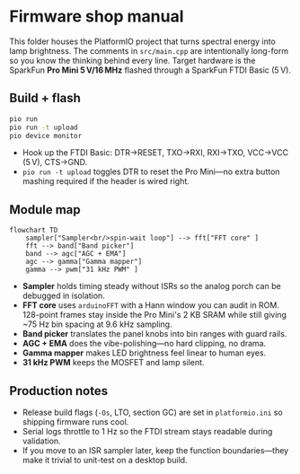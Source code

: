 # Firmware shop manual

This folder houses the PlatformIO project that turns spectral energy into lamp brightness. The comments in `src/main.cpp`
are intentionally long-form so you know the thinking behind every line. Target hardware is the SparkFun **Pro Mini 5 V/16 MHz**
flashed through a SparkFun FTDI Basic (5 V).

## Build + flash
```sh
pio run
pio run -t upload
pio device monitor
```
- Hook up the FTDI Basic: DTR→RESET, TXO→RXI, RXI→TXO, VCC→VCC (5 V), CTS→GND.
- `pio run -t upload` toggles DTR to reset the Pro Mini—no extra button mashing required if the header is wired right.

## Module map
```mermaid
flowchart TD
    sampler["Sampler<br/>spin-wait loop"] --> fft["FFT core" ]
    fft --> band["Band picker"]
    band --> agc["AGC + EMA"]
    agc --> gamma["Gamma mapper"]
    gamma --> pwm["31 kHz PWM" ]
```

- **Sampler** holds timing steady without ISRs so the analog porch can be debugged in isolation.
- **FFT core** uses `arduinoFFT` with a Hann window you can audit in ROM. 128-point frames stay inside the Pro Mini's
  2 KB SRAM while still giving ~75 Hz bin spacing at 9.6 kHz sampling.
- **Band picker** translates the panel knobs into bin ranges with guard rails.
- **AGC + EMA** does the vibe-polishing—no hard clipping, no drama.
- **Gamma mapper** makes LED brightness feel linear to human eyes.
- **31 kHz PWM** keeps the MOSFET and lamp silent.

## Production notes
- Release build flags (`-Os`, LTO, section GC) are set in `platformio.ini` so shipping firmware runs cool.
- Serial logs throttle to 1 Hz so the FTDI stream stays readable during validation.
- If you move to an ISR sampler later, keep the function boundaries—they make it trivial to unit-test on a desktop build.

